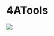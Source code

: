 # 4ATools
[![](https://jitpack.io/v/AntonAzaryan/4ATools.svg)](https://jitpack.io/#AntonAzaryan/4ATools)

